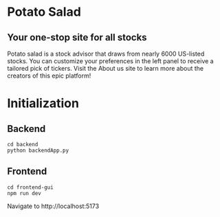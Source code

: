 # Potato Salad
## Your one-stop site for all stocks

Potato salad is a stock advisor that draws from nearly 6000 US-listed stocks.
You can customize your preferences in the left panel to receive a tailored pick of tickers.
Visit the About us site to learn more about the creators of this epic platform!

# Initialization
## Backend
```
cd backend
python backendApp.py
```
## Frontend
```
cd frontend-gui
npm run dev
```
Navigate to http://localhost:5173
